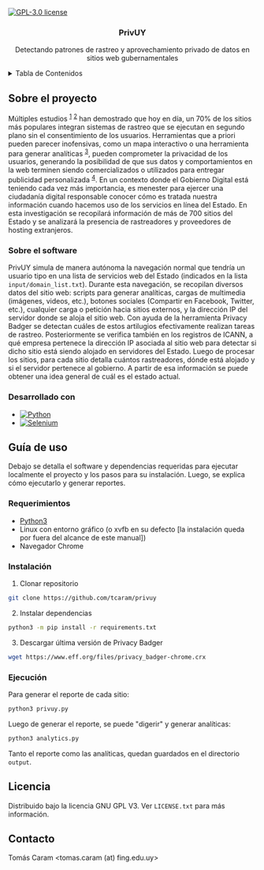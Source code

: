 [![GPL-3.0 license][license-shield]][license-url]

<div align="center">
  <h3 align="center">PrivUY</h3>

  <p align="center">
    Detectando patrones de rastreo y aprovechamiento privado de datos en sitios web gubernamentales
  </p>
</div>

<details>
  <summary>Tabla de Contenidos</summary>
  <ol>
    <li>
      <a href="#sobre-el-proyecto">Sobre el proyecto</a>
      <ul>
        <li><a href="#sobre-el-software">Sobre el software</a></li>
      </ul>
      <ul>
        <li><a href="#desarrollado-con">Desarrollado con</a></li>
      </ul>
    </li>
    <li>
      <a href="#guía-de-uso">Guía de uso</a>
      <ul>
        <li><a href="#requerimientos">Requerimientos</a></li>
        <li><a href="#instalación">Instalación</a></li>
      </ul>
    </li>
    <li><a href="#licencia">Licencia</a></li>
    <li><a href="#contacto">Contacto</a></li>
  </ol>
</details>


## Sobre el proyecto

Múltiples estudios <sup><a href="https://dl.acm.org/doi/10.1145/2976749.2978313">1</a></sup> <sup><a href="https://ieeexplore.ieee.org/document/9289071">2</a></sup> han demostrado que hoy en día, un 70% de los sitios más populares integran sistemas de rastreo que se ejecutan en segundo plano sin el consentimiento de los usuarios. Herramientas que a priori pueden parecer inofensivas, como un mapa interactivo o una herramienta para generar analíticas <sup><a href="https://blog.google/products/marketingplatform/analytics/take-control-how-data-used-google-analytics/">3</a></sup>, pueden comprometer la privacidad de los usuarios, generando la posibilidad de que sus datos y comportamientos en la web terminen siendo comercializados o utilizados para entregar publicidad personalizada <sup><a href="https://www.eff.org/deeplinks/2020/03/google-says-it-doesnt-sell-your-data-heres-how-company-shares-monetizes-and">4</a></sup>.
En un contexto donde el Gobierno Digital está teniendo cada vez más importancia, es menester para ejercer una ciudadanía digital responsable conocer cómo es tratada nuestra información cuando hacemos uso de los servicios en línea del Estado. En esta investigación se recopilará información de más de 700 sitios del Estado y se analizará la presencia de rastreadores y proveedores de hosting extranjeros.

### Sobre el software

PrivUY simula de manera autónoma la navegación normal que tendría un usuario tipo en una lista de servicios web del Estado (indicados en la lista ```input/domain_list.txt```). Durante esta navegación, se recopilan diversos datos del sitio web: scripts para generar analíticas, cargas de multimedia (imágenes, videos, etc.), botones sociales (Compartir en Facebook, Twitter, etc.), cualquier carga o petición hacia sitios externos, y la dirección IP del servidor donde se aloja el sitio web. Con ayuda de la herramienta Privacy Badger se detectan cuáles de estos artilugios efectivamente realizan tareas de rastreo. Posteriormente se verifica también en los registros de ICANN, a qué empresa pertenece la dirección IP asociada al sitio web para detectar si dicho sitio está siendo alojado en servidores del Estado. Luego de procesar los sitios, para cada sitio detalla cuántos rastreadores, dónde está alojado y si el servidor pertenece al gobierno. A partir de esa información se puede obtener una idea general de cuál es el estado actual.

### Desarrollado con

* [![Python][Python]][Python-url]
* [![Selenium][Selenium]][Selenium-url]

## Guía de uso

Debajo se detalla el software y dependencias requeridas para ejecutar localmente el proyecto y los pasos para su instalación. Luego, se explica cómo ejecutarlo y generar reportes. 

### Requerimientos

* [Python3](https://python.org)
* Linux con entorno gráfico (o xvfb en su defecto [la instalación queda por fuera del alcance de este manual])
* Navegador Chrome

### Instalación

1. Clonar repositorio
  ```sh
  git clone https://github.com/tcaram/privuy
  ```
2. Instalar dependencias
  ```sh
  python3 -m pip install -r requirements.txt
  ```
3. Descargar última versión de Privacy Badger
  ```sh
  wget https://www.eff.org/files/privacy_badger-chrome.crx
  ```

### Ejecución

Para generar el reporte de cada sitio:

```sh
python3 privuy.py
```

Luego de generar el reporte, se puede "digerir" y generar analíticas:
```sh
python3 analytics.py
```

Tanto el reporte como las analíticas, quedan guardados en el directorio ``output``.

## Licencia

Distribuido bajo la licencia GNU GPL V3. Ver `LICENSE.txt` para más información.

## Contacto

Tomás Caram <tomas.caram (at) fing.edu.uy>

[license-shield]: https://img.shields.io/github/license/tcaram/privuy.svg?style=for-the-badge
[license-url]: https://github.com/tcaram/privuy/blob/master/LICENSE.txt
[product-screenshot]: images/screenshot.png
[Python]: https://img.shields.io/badge/Python-0000ff?style=for-the-badge&logo=python&logoColor=white
[Python-url]: https://python.org/
[Selenium]: https://img.shields.io/badge/Selenium-0000ff?style=for-the-badge&logo=selenium&logoColor=white
[Selenium-url]: https://selenium.dev/